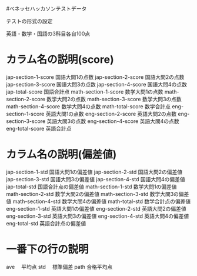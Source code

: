 #ベネッセハッカソンテストデータ

テストの形式の設定

英語・数学・国語の3科目各自100点

# カラム名の説明(score)
jap-section-1-score  国語大問1の点数
jap-section-2-score  国語大問2の点数
jap-section-3-score  国語大問3の点数
jap-section-4-score  国語大問4の点数
jap-total-score      国語合計点
math-section-1-score 数学大問1の点数
math-section-2-score 数学大問2の点数
math-section-3-score 数学大問3の点数
math-section-4-score 数学大問4の点数
math-total-score     数学合計点
eng-section-1-score  英語大問1の点数
eng-section-2-score  英語大問2の点数
eng-section-3-score  英語大問3の点数
eng-section-4-score  英語大問4の点数
eng-total-score      英語合計点

# カラム名の説明(偏差値)
jap-section-1-std    国語大問1の偏差値
jap-section-2-std    国語大問2の偏差値
jap-section-3-std    国語大問3の偏差値
jap-section-4-std    国語大問4の偏差値
jap-total-std        国語合計点の偏差値
math-section-1-std   数学大問1の偏差値
math-section-2-std   数学大問2の偏差値
math-section-3-std   数学大問3の偏差値
math-section-4-std   数学大問4の偏差値
math-total-std       数学合計点の偏差値
eng-section-1-std    英語大問1の偏差値
eng-section-2-std    英語大問2の偏差値
eng-section-3-std    英語大問3の偏差値
eng-section-4-std    英語大問4の偏差値
eng-total-std        英語合計点の偏差値

# 一番下の行の説明
ave 　平均点
std 　標準偏差
path  合格平均点




